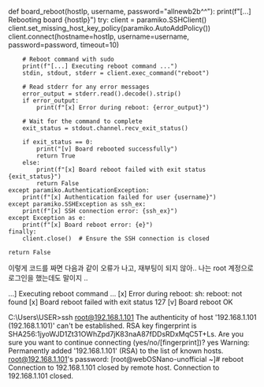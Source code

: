 def board_reboot(hostIp, username, password="allnewb2b^^"):
    print(f"[...] Rebooting board {hostIp}")
    try:
        client = paramiko.SSHClient()
        client.set_missing_host_key_policy(paramiko.AutoAddPolicy())
        client.connect(hostname=hostIp, username=username, password=password, timeout=10)
        
        # Reboot command with sudo
        print(f"[...] Executing reboot command ...")
        stdin, stdout, stderr = client.exec_command("reboot")
        
        # Read stderr for any error messages
        error_output = stderr.read().decode().strip()
        if error_output:
            print(f"[x] Error during reboot: {error_output}")
        
        # Wait for the command to complete
        exit_status = stdout.channel.recv_exit_status()
        
        if exit_status == 0:
            print("[v] Board rebooted successfully")
            return True
        else:
            print(f"[x] Board reboot failed with exit status {exit_status}")
            return False
    except paramiko.AuthenticationException:
        print(f"[x] Authentication failed for user {username}")
    except paramiko.SSHException as ssh_ex:
        print(f"[x] SSH connection error: {ssh_ex}")
    except Exception as e:
        print(f"[x] Board reboot error: {e}")
    finally:
        client.close()  # Ensure the SSH connection is closed
        
    return False

이렇게 코드를 짜면 다음과 같이 오류가 나고, 재부팅이 되지 않아..
나는 root 계정으로 로그인을 했는데도 말이지 ..

...] Executing reboot command ...
[x] Error during reboot: sh: reboot: not found
[x] Board reboot failed with exit status 127
[v] Board reboot OK



C:\Users\USER>ssh root@192.168.1.101
The authenticity of host '192.168.1.101 (192.168.1.101)' can't be established.
RSA key fingerprint is SHA256:1jyoWJD1Zt31OWhZpd7jK83naA87fDDsRDxMqC5T+Ls.
Are you sure you want to continue connecting (yes/no/[fingerprint])? yes
Warning: Permanently added '192.168.1.101' (RSA) to the list of known hosts.
root@192.168.1.101's password:
[root@webOSNano-unofficial ~]# reboot
Connection to 192.168.1.101 closed by remote host.
Connection to 192.168.1.101 closed.
